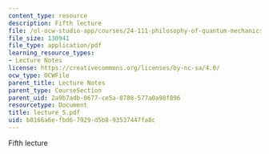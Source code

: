 ```yaml
---
content_type: resource
description: Fifth lecture
file: /ol-ocw-studio-app/courses/24-111-philosophy-of-quantum-mechanics-spring-2005/b0166a6efbd67929d5b893537447fa8c_lecture_5.pdf
file_size: 130941
file_type: application/pdf
learning_resource_types:
- Lecture Notes
license: https://creativecommons.org/licenses/by-nc-sa/4.0/
ocw_type: OCWFile
parent_title: Lecture Notes
parent_type: CourseSection
parent_uid: 2a9b7adb-0677-ce5a-8788-577a0a98f896
resourcetype: Document
title: lecture_5.pdf
uid: b0166a6e-fbd6-7929-d5b8-93537447fa8c
---
```

Fifth lecture